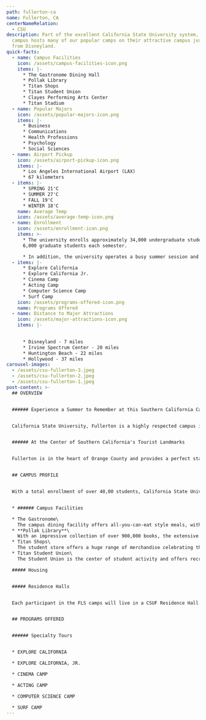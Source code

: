```yaml
---
path: fullerton-ca
name: Fullerton, CA
centerNameRelation:
  - CSU
description: Part of the excellent California State University system, the
  campus hosts many of our popular camps on their attractive campus just minutes
  from Disneyland.
quick-facts:
  - name: Campus Facilities
    icon: /assets/campus-facilities-icon.png
    items: |-
      * The Gastronome Dining Hall
      * Pollak Library
      * Titan Shops
      * Titan Student Union
      * Clayes Performing Arts Center
      * Titan Stadium
  - name: Popular Majors
    icon: /assets/popular-majors-icon.png
    items: |-
      * Business
      * Communications
      * Health Professions
      * Psychology
      * Social Sciences
  - name: Airport Pickup
    icon: /assets/airport-pickup-icon.png
    items: |-
      * Los Angeles International Airport (LAX)
      * 67 kilometers
  - items: |-
      * SPRING 21'C
      * SUMMER 27'C
      * FALL 19'C
      * WINTER 18'C
    name: Average Temp
    icon: /assets/average-temp-icon.png
  - name: Enrollment
    icon: /assets/enrollment-icon.png
    items: >-
      * The university enrolls approximately 34,000 undergraduate students and
      6,000 graduate students each semester. 

      * In addition, the university operates a busy summer session and hosts numerous summer camp programs with American and international students.
  - items: |-
      * Explore California
      * Explore California Jr.
      * Cinema Camp
      * Acting Camp
      * Computer Science Camp
      * Surf Camp
    icon: /assets/programs-offered-icon.png
    name: Programs Offered
  - name: Distance to Major Attractions
    icon: /assets/major-attractions-icon.png
    items: |-
      

      * Disneyland - 7 miles
      * Irvine Spectrum Center - 20 miles
      * Huntington Beach - 22 miles
      * Hollywood - 37 miles
carousel-images:
  - /assets/csu-fullerton-3.jpeg
  - /assets/csu-fullerton-2.jpeg
  - /assets/csu-fullerton-1.jpeg
post-content: >-
  ## OVERVIEW


  ###### Experience a Summer to Remember at this Southern California Campus


  California State University, Fullerton is a highly respected campus in the extensive CSU system. As the host campus for some of our most popular summer camps, CSU Fullerton offers an excellent combination of modern facilities, beautiful weather and an ideal location, just eight miles from Disneyland.


  ###### At the Center of Southern California's Tourist Landmarks


  Fullerton is in the heart of Orange County and provides a perfect starting point for our many summer excursions. Whether the destination is Hollywood, Huntington Beach or Downtown L.A., the most impressive attractions of Southern California are less than an hour away.


  ## CAMPUS PROFILE


  With a total enrollment of over 40,00 students, California State University, Fullerton has the largest number of students of any of the California State University campuses. The university offers over 50 bachelor's degrees and over 50 graduate degrees. The campus is located in the city of Fullerton, a suburb with a population of over 130,000 with extensive shopping, dining and entertainment options.


  * ###### Campus Facilities

  * The Gastronome\
    The campus dining facility offers all-you-can-eat style meals, with students able to pick from many options each day, including hamburgers, pizza, sandwiches, salads and rotating daily entrees.
  * **Pollak Library**\
    With an impressive collection of over 900,000 books, the extensive library offers a full range of services to the university community. The library provides a dynamic learning and research environment through programming, instruction and technology.
  * Titan Shops\
    The student store offers a huge range of merchandise celebrating the CSUF Titan identity and mascot, from sweatshirts to key rings.
  * Titan Student Union\
    The Student Union is the center of student activity and offers recreational facilities including a bowling alley, billiards, swimming facilities and a rock climbing wall, as well as a Starbucks.

  ##### Housing


  ##### Residence Halls


  Each participant in the FLS camps will live in a CSUF Residence Hall. The Residence Halls are secure, modern, air-conditioned facilities with shared accommodation. Each room includes beds, dressers, chairs and a desk. Students will share a community bathroom. Each floor also contains an active room and study room for relaxing with other students. (Shared Housing).


  ## PROGRAMS OFFERED


  ###### Specialty Tours 


  * EXPLORE CALIFORNIA

  * EXPLORE CALIFORNIA, JR.

  * CINEMA CAMP

  * ACTING CAMP

  * COMPUTER SCIENCE CAMP

  * SURF CAMP
---
```

